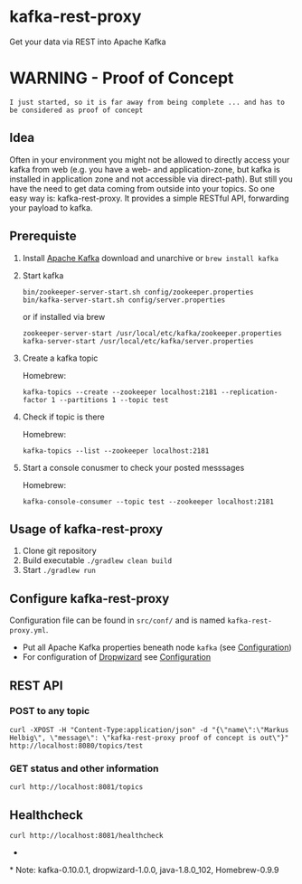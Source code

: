 # kafka-rest-proxy
Get your data via REST into Apache Kafka

# WARNING - Proof of Concept

```
I just started, so it is far away from being complete ... and has to be considered as proof of concept
```

## Idea

Often in your environment you might not be allowed to directly access your kafka from web (e.g. you have a web- and application-zone, but kafka is installed in application zone and not accessible via direct-path). But still you have the need to get data coming from outside into your topics. So one easy way is: kafka-rest-proxy. It provides a simple RESTful API, forwarding your payload to kafka.

## Prerequiste

1. Install [Apache Kafka](http://kafka.apache.org) download and unarchive or `brew install kafka`
2. Start kafka

	```
	bin/zookeeper-server-start.sh config/zookeeper.properties
	bin/kafka-server-start.sh config/server.properties
	```
	
	or if installed via brew
	
	```
	zookeeper-server-start /usr/local/etc/kafka/zookeeper.properties
	kafka-server-start /usr/local/etc/kafka/server.properties
	```
	
3. Create a kafka topic

   Homebrew:
   ```
   kafka-topics --create --zookeeper localhost:2181 --replication-factor 1 --partitions 1 --topic test
   ```

4. Check if topic is there

   Homebrew:
   ```
   kafka-topics --list --zookeeper localhost:2181
   ```

5. Start a console conusmer to check your posted messsages

   Homebrew:
   ```
   kafka-console-consumer --topic test --zookeeper localhost:2181
   ```

## Usage of kafka-rest-proxy

1. Clone git repository
2. Build executable `./gradlew clean build`
3. Start `./gradlew run`

## Configure kafka-rest-proxy

Configuration file can be found in `src/conf/` and is named `kafka-rest-proxy.yml`.

- Put all Apache Kafka properties beneath node `kafka` (see [Configuration](http://kafka.apache.org/documentation.html#configuration))
- For configuration of [Dropwizard](http://www.dropwizard.io) see [Configuration](http://www.dropwizard.io/1.0.0/docs/manual/core.html#configuration)

## REST API

### POST to any topic

```
curl -XPOST -H "Content-Type:application/json" -d "{\"name\":\"Markus Helbig\", \"message\": \"kafka-rest-proxy proof of concept is out\"}" http://localhost:8080/topics/test
```

### GET status and other information

```
curl http://localhost:8081/topics
```

## Healthcheck

```
curl http://localhost:8081/healthcheck
```

-

\* Note: kafka-0.10.0.1, dropwizard-1.0.0, java-1.8.0_102, Homebrew-0.9.9

